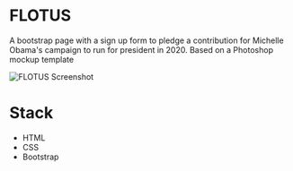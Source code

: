 # FLOTUS
A bootstrap page with a sign up form to pledge a contribution for Michelle Obama's campaign to run for president in 2020. Based on a Photoshop mockup template

![FLOTUS Screenshot](https://i.gyazo.com/6645b3d52f69aa7f5f89caaf60210d61.png)

# Stack
+ HTML
+ CSS
+ Bootstrap
